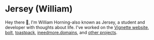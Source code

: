 # Jersey (William)

Hey there 👋, I'm William Horning-also known as Jersey, a student and developer with thoughts about life. I've worked on the <a href="https://vignetteapp.org/">Vignette website</a>, <a href="https://github.com/williamhorning/bolt">bolt</a>, <a href="https://toastpack.dev/">toastpack</a>, <a href="https://ineedmore.domains/">ineedmore.domains</a>, and <a href="https://github.com/williamhorning">other projects</a>.
